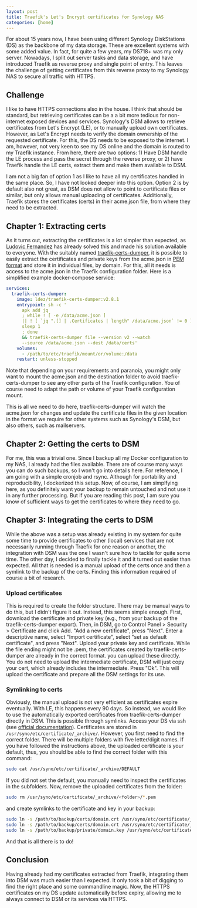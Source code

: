 ```yaml
---
layout: post
title: Traefik's Let's Encrypt certificates for Synology NAS
categories: [home]
---
```


For about 15 years now, I have been using different Synology DiskStations (DS) as the backbone of my data storage.
These are excellent systems with some added value.
In fact, for quite a few years, my DS718+ was my only server.
Nowadays, I split out server tasks and data storage, and have introduced Traefik as reverse proxy and single point of entry.
This leaves the challenge of getting certificates from this reverse proxy to my Synology NAS to secure all traffic with HTTPS.

## Challenge

I like to have HTTPS connections also in the house.
I think that should be standard, but retrieving certificates can be a a bit more tedious for non-internet exposed devices and services.
Synology's DSM allows to retrieve certificates from Let's Encrypt (LE), or to manually upload own certificates.
However, as Let's Encrypt needs to verify the domain ownership of the requested certificate.
For this, the DS needs to be exposed to the internet.
I am, however, not very keen to see my DS online and the domain is routed to my Traefik instance.
From here, there are two options: 1) Have DSM handle the LE process and pass the secret through the reverse proxy, or 2) have Traefik handle the LE certs, extract them and make them available to DSM.

I am not a big fan of option 1 as I like to have all my certificates handled in the same place.
So, I have not looked deeper into this option.
Option 2 is by default also not great, as DSM does not allow to point to certificate files or similar, but only allows manual uploading of certificates.
Additionally, Traefik stores the certificates (certs) in their acme.json file, from where they need to be extracted.

## Chapter 1: Extracting certs

As it turns out, extracting the certificates is a lot simpler than expected, as [Ludovic Fernandez](https://github.com/ldez) has already solved this and made his solution available to everyone.
With the suitably named [traefik-certs-dumper](https://github.com/ldez/traefik-certs-dumper), it is possible to easily extract the certificates and private keys from the acme.json in [PEM format](https://en.wikipedia.org/wiki/Privacy-Enhanced_Mail) and store it in individual files, by domain.
For this, all it needs is access to the acme.json in the Traefik configuration folder.
Here is a simplified example docker-compose service:
```yaml
services:
  traefik-certs-dumper:
    image: ldez/traefik-certs-dumper:v2.8.1
    entrypoint: sh -c '
      apk add jq
      ; while ! [ -e /data/acme.json ]
      || ! [ `jq ".[] | .Certificates | length" /data/acme.json` != 0 ]; do
      sleep 1
      ; done
      && traefik-certs-dumper file --version v2 --watch
      --source /data/acme.json --dest /data/certs'
    volumes:
      - /path/to/etc/traefik/mount/or/volume:/data
    restart: unless-stopped
```
Note that depending on your requirements and paranoia, you might only want to mount the acme.json and the destination folder to avoid traefik-certs-dumper to see any other parts of the Traefik configuration.
You of course need to adapt the path or volume of your Traefik configuration mount.

This is all we need to do here, traefik-certs-dumper will watch the acme.json for changes and update the certificate files in the given location in the format we require for other systems such as Synology's DSM, but also others, such as mailservers.

## Chapter 2: Getting the certs to DSM

For me, this was a trivial one. 
Since I backup all my Docker configuration to my NAS, I already had the files available.
There are of course many ways you can do such backups, so I won't go into details here.
For reference, I am going with a simple cronjob and rsync.
Although for portability and reproducibility, I dockerized this setup.
Now, of course, I am simplfying here, as you definitely want your backup to remain untouched and not use it in any further processing.
But if you are reading this post, I am sure you know of sufficient ways to get the certificates to where they need to go.

## Chapter 3: Integrating the certs to DSM

While the above was a setup was already existing in my system for quite some time to provide certificates to other (local) services that are not necessarily running through Traefik for one reason or another, the integration with DSM was the one I wasn't sure how to tackle for quite some time.
The other day, I decided to finally tackle it and it turned out easier than expected.
All that is needed is a manual upload of the certs once and then a symlink to the backup of the certs.
Finding this information required of course a bit of research.

### Upload certificates

This is required to create the folder structure. 
There may be manual ways to do this, but I didn't figure it out.
Instead, this seems simple enough.
First, download the certificate and private key (e.g., from your backup of the traefik-certs-dumper export).
Then, in DSM, go to Control Panel > Security > Certificate and click Add.
"Add a new certificate", press "Next".
Enter a descriptive name, select "Import certificate", select "set as default certificate", and press "Next".
Upload your private key and certificate.
While the file ending might not be .pem, the certificates created by traefik-certs-dumper are already in the correct format.
you can upload these directly.
You do not need to upload the intermediate certificate, DSM will just copy your cert, which already includes the intermediate.
Press "Ok".
This will upload the certificate and prepare all the DSM settings for its use.

### Symlinking to certs

Obviously, the manual upload is not very efficient as certificates expire eventually. With LE, this happens every 90 days.
So instead, we would like to use the automatically exported certificates from traefik-certs-dumper directly in DSM.
This is possible through symlinks.
Access your DS via ssh (see [official documentation](https://kb.synology.com/en-us/DSM/tutorial/How_to_login_to_DSM_with_root_permission_via_SSH_Telnet#x_anchor_id4)).
Certificates are stored in ```/usr/syno/etc/certificate/_archive/```.
However, you first need to find the correct folder.
There will be multiple folders with five letter/digit names.
If you have followed the instructions above, the uploaded certificate is your default, thus, you should be able to find the correct folder with this command:
```bash
sudo cat /usr/syno/etc/certificate/_archive/DEFAULT
```
If you did not set the default, you manually need to inspect the certificates in the subfolders.
Now, remove the uploaded certificates from the folder:
```bash
sudo rm /usr/syno/etc/certificate/_archive/<folder>/*.pem
```
and create symlinks to the certificate and key in your backup:
```bash
sudo ln -s /path/to/backup/certs/domain.crt /usr/syno/etc/certificate/_archive/<folder>/cert.pem
sudo ln -s /path/to/backup/certs/domain.crt /usr/syno/etc/certificate/_archive/<folder>/fullchain.pem
sudo ln -s /path/to/backup/private/domain.key /usr/syno/etc/certificate/_archive/<folder>/privkey.pem
```

And that is all there is to do!

## Conclusion

Having already had my certificates extracted from Traefik, integrating them into DSM was much easier than I expected.
It only took a bit of digging to find the right place and some commandline magic.
Now, the HTTPS certificates on my DS update automatically before expiry, allowing me to always connect to DSM or its services via HTTPS.
